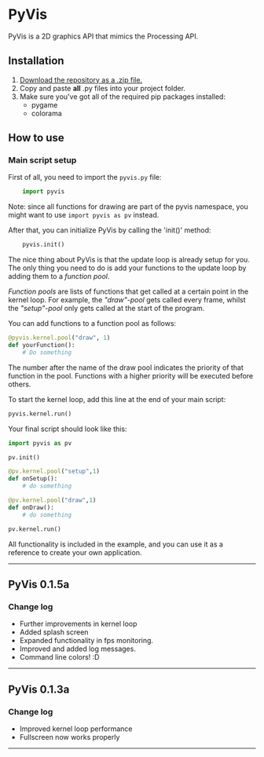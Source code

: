 # PyVis

PyVis is a 2D graphics API that mimics the Processing API.

## Installation

1. [Download the repository as a .zip file.](https://github.com/pb2002/PyVis/archive/master.zip)
2. Copy and paste __all__ .py files into your project folder.
3. Make sure you've got all of the required pip packages installed:
    * pygame
    * colorama

## How to use

### Main script setup

First of all, you need to import the `pyvis.py` file:

```Python
    import pyvis
```

Note: since all functions for drawing are part of the pyvis namespace, you might
want to use `import pyvis as pv` instead.

After that, you can initialize PyVis by calling the 'init()' method:

```Python
    pyvis.init()
```

The nice thing about PyVis is that the update loop is already setup for you.
The only thing you need to do is add your functions to the update loop by adding them
to a _function pool_.

_Function pools_ are lists of functions that get called
at a certain point in the kernel loop. For example, the _"draw"-pool_ gets called
every frame, whilst the _"setup"-pool_ only gets called at the start of the program.

You can add functions to a function pool as follows:

```Python
@pyvis.kernel.pool("draw", 1)
def yourFunction():
    # Do something

```

The number after the name of the draw pool indicates the priority of that function in the pool.
Functions with a higher priority will be executed before others.

To start the kernel loop, add this line at the end of your main script:

```Python
pyvis.kernel.run()
```

Your final script should look like this:

```Python
import pyvis as pv

pv.init()

@pv.kernel.pool("setup",1)
def onSetup():
    # do something

@pv.kernel.pool("draw",1)
def onDraw():
    # do something

pv.kernel.run()
```

All functionality is included in the example, and you can use it as a reference to create your
own application.

---

## PyVis 0.1.5a

### Change log

* Further improvements in kernel loop
* Added splash screen
* Expanded functionality in fps monitoring.
* Improved and added log messages.
* Command line colors! :D

---

## PyVis 0.1.3a

### Change log

* Improved kernel loop performance
* Fullscreen now works properly

---

